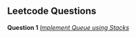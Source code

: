 ## Leetcode Questions

**Question 1** *[Implement Queue using Stacks](https://leetcode.com/submissions/detail/946447321/)* <br />
